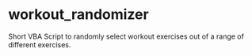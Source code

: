# workout_randomizer
Short VBA Script to randomly select workout exercises out of a range of different exercises.
